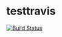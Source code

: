 # testtravis
[![Build Status](https://travis-ci.org/campaignmonitor/wordpress-plugin.svg?branch=master)](https://travis-ci.org/campaignmonitor/wordpress-plugin)
